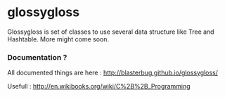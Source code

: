 glossygloss
===========

Glossygloss is set of classes to use several data structure like Tree and Hashtable. More might come soon.

### Documentation ?

All documented things are here : http://blasterbug.github.io/glossygloss/

Usefull : http://en.wikibooks.org/wiki/C%2B%2B_Programming


